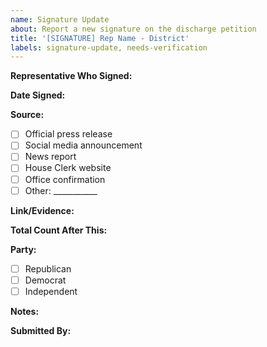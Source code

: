 ```yaml
---
name: Signature Update
about: Report a new signature on the discharge petition
title: '[SIGNATURE] Rep Name - District'
labels: signature-update, needs-verification
---
```


**Representative Who Signed:**
<!-- Full name and district -->

**Date Signed:**
<!-- When they signed or announced -->

**Source:**
- [ ] Official press release
- [ ] Social media announcement
- [ ] News report
- [ ] House Clerk website
- [ ] Office confirmation
- [ ] Other: ___________

**Link/Evidence:**
<!-- URL or description of how you know they signed -->




**Total Count After This:**
<!-- What's the new total? -->

**Party:**
- [ ] Republican
- [ ] Democrat
- [ ] Independent

**Notes:**
<!-- Any additional context, e.g., reasons they gave for signing -->




**Submitted By:**
<!-- Optional: your name/handle for credit -->